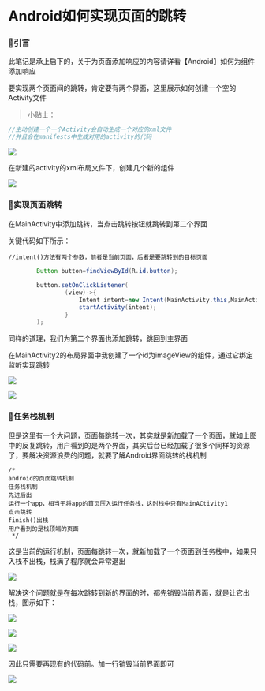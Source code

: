 # Android如何实现页面的跳转

### 🌳引言

此笔记是承上启下的，关于为页面添加响应的内容请详看【Android】如何为组件添加响应

要实现两个页面间的跳转，肯定要有两个界面，这里展示如何创建一个空的Activity文件

> 小贴士：


```java
//主动创建一个一个Activity会自动生成一个对应的xml文件
//并且会在manifests中生成对用的activity的代码
```

![](https://starrylixu.oss-cn-beijing.aliyuncs.com/picgo/202407201136053.png)

在新建的activity的xml布局文件下，创建几个新的组件

![](https://starrylixu.oss-cn-beijing.aliyuncs.com/picgo/202407201137387.png)

### 🌲实现页面跳转

在MainActivity中添加跳转，当点击跳转按钮就跳转到第二个界面

关键代码如下所示：

```
//intent()方法有两个参数，前者是当前页面，后者是要跳转到的目标页面
```

```java
		Button button=findViewById(R.id.button);
        
        button.setOnClickListener(
                (view)->{
                    Intent intent=new Intent(MainActivity.this,MainActivity2.class);
                    startActivity(intent);
                }
        );
```

同样的道理，我们为第二个界面也添加跳转，跳回到主界面

在MainActivity2的布局界面中我创建了一个id为imageView的组件，通过它绑定监听实现跳转

![](https://starrylixu.oss-cn-beijing.aliyuncs.com/picgo/202407201137755.png)

![](https://starry-lixu.oss-cn-hangzhou.aliyuncs.com/img/20220422094136.gif#id=UdGcg&originHeight=992&originWidth=578&originalType=binary&ratio=1&rotation=0&showTitle=false&status=done&style=none&title=)

### 🍁任务栈机制

但是这里有一个大问题，页面每跳转一次，其实就是新加载了一个页面，就如上图中的反复跳转，用户看到的是两个界面，其实后台已经加载了很多个同样的资源了，要解决资源浪费的问题，就要了解Android界面跳转的栈机制

```
/*
android的页面跳转机制
任务栈机制
先进后出
运行一个app，相当于将app的首页压入运行任务栈，这时栈中只有MainACtivity1
点击跳转
finish()出栈
用户看到的是栈顶端的页面
 */
```

这是当前的运行机制，页面每跳转一次，就新加载了一个页面到任务栈中，如果只入栈不出栈，栈满了程序就会异常退出

![](https://starrylixu.oss-cn-beijing.aliyuncs.com/picgo/202407201137798.png)

解决这个问题就是在每次跳转到新的界面的时，都先销毁当前界面，就是让它出栈，图示如下：

![](https://starrylixu.oss-cn-beijing.aliyuncs.com/picgo/202407201138098.png)

![](https://starrylixu.oss-cn-beijing.aliyuncs.com/picgo/202407201138643.png)

![](https://starrylixu.oss-cn-beijing.aliyuncs.com/picgo/202407201139466.png)

因此只需要再现有的代码前。加一行销毁当前界面即可

![](https://starrylixu.oss-cn-beijing.aliyuncs.com/picgo/202407201139278.png)
